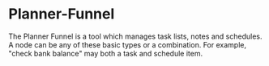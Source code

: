 # Planner-Funnel
The Planner Funnel is a tool which manages task lists, notes and schedules. A node can be any of these basic types or a combination. For example, "check bank balance" may both a task and schedule item.
